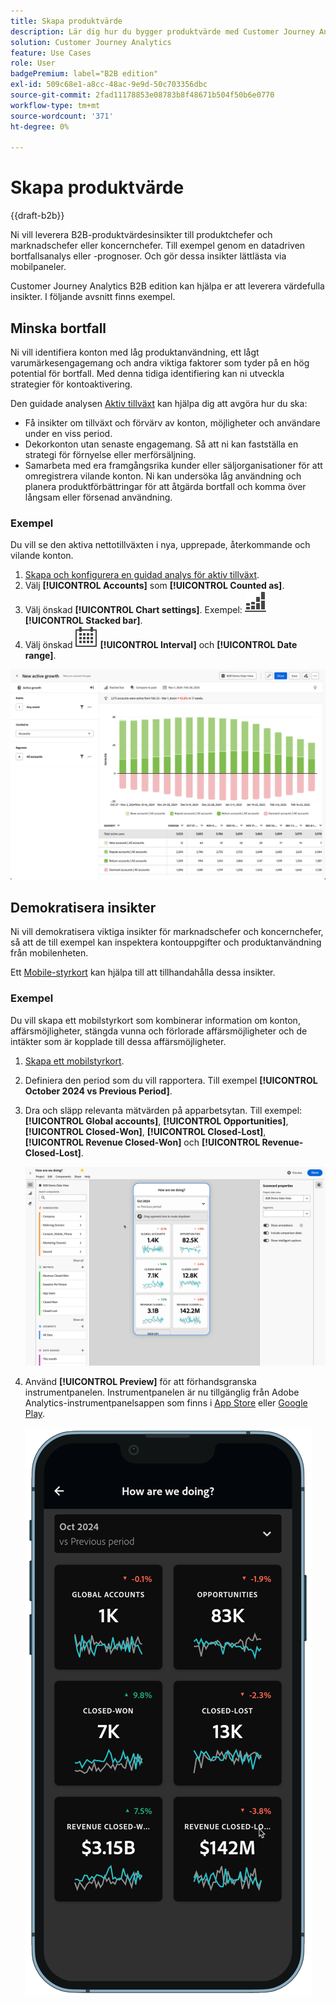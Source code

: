 ```yaml
---
title: Skapa produktvärde
description: Lär dig hur du bygger produktvärde med Customer Journey Analytics B2B edition.
solution: Customer Journey Analytics
feature: Use Cases
role: User
badgePremium: label="B2B edition"
exl-id: 509c68e1-a8cc-48ac-9e9d-50c703356dbc
source-git-commit: 2fad11178853e08783b8f48671b504f50b6e0770
workflow-type: tm+mt
source-wordcount: '371'
ht-degree: 0%

---
```


# Skapa produktvärde

{{draft-b2b}}

Ni vill leverera B2B-produktvärdesinsikter till produktchefer och marknadschefer eller koncernchefer. Till exempel genom en datadriven bortfallsanalys eller -prognoser. Och gör dessa insikter lättlästa via mobilpaneler.

Customer Journey Analytics B2B edition kan hjälpa er att leverera värdefulla insikter. I följande avsnitt finns exempel.


## Minska bortfall

Ni vill identifiera konton med låg produktanvändning, ett lågt varumärkesengagemang och andra viktiga faktorer som tyder på en hög potential för bortfall. Med denna tidiga identifiering kan ni utveckla strategier för kontoaktivering.

Den guidade analysen [Aktiv tillväxt](/help/guided-analysis/types/active-growth.md) kan hjälpa dig att avgöra hur du ska:

* Få insikter om tillväxt och förvärv av konton, möjligheter och användare under en viss period.
* Dekorkonton utan senaste engagemang. Så att ni kan fastställa en strategi för förnyelse eller merförsäljning.
* Samarbeta med era framgångsrika kunder eller säljorganisationer för att omregistrera vilande konton. Ni kan undersöka låg användning och planera produktförbättringar för att åtgärda bortfall och komma över långsam eller försenad användning.

### Exempel

Du vill se den aktiva nettotillväxten i nya, upprepade, återkommande och vilande konton.

1. [Skapa och konfigurera en guidad analys för aktiv tillväxt](/help/guided-analysis/types/active-growth.md).
1. Välj **[!UICONTROL Accounts]** som **[!UICONTROL Counted as]**.
1. Välj önskad **[!UICONTROL Chart settings]**. Exempel: ![GraphBarVerticalStached](/help/assets/icons/GraphBarVerticalStacked.svg) **[!UICONTROL Stacked bar]**.
1. Välj önskad ![kalender](/help/assets/icons/Calendar.svg) **[!UICONTROL Interval]** och **[!UICONTROL Date range]**.

![Användningsexempel B2B - bygg produktvärde - minska bortfall - aktiv tillväxt](assets/b2b-uc-build-product-value-active-growth.png)


## Demokratisera insikter

Ni vill demokratisera viktiga insikter för marknadschefer och koncernchefer, så att de till exempel kan inspektera kontouppgifter och produktanvändning från mobilenheten.

Ett [Mobile-styrkort](/help/mobile-app/home.md) kan hjälpa till att tillhandahålla dessa insikter.

### Exempel

Du vill skapa ett mobilstyrkort som kombinerar information om konton, affärsmöjligheter, stängda vunna och förlorade affärsmöjligheter och de intäkter som är kopplade till dessa affärsmöjligheter.

1. [Skapa ett mobilstyrkort](/help/mobile-app/create-scorecard.md).
1. Definiera den period som du vill rapportera. Till exempel **[!UICONTROL October 2024 vs Previous Period]**.
1. Dra och släpp relevanta mätvärden på apparbetsytan. Till exempel: **[!UICONTROL Global accounts]**, **[!UICONTROL Opportunities]**, **[!UICONTROL Closed-Won]**, **[!UICONTROL Closed-Lost]**, **[!UICONTROL Revenue Closed-Won]** och **[!UICONTROL Revenue-Closed-Lost]**.

   ![Användningsexempel B2B - Skapa produktvärde - Demokratisera insikter - mobilstyrkort](assets/b2b-uc-build-product-value-mobile-scorecard.png)

1. Använd **[!UICONTROL Preview]** för att förhandsgranska instrumentpanelen. Instrumentpanelen är nu tillgänglig från Adobe Analytics-instrumentpanelsappen som finns i [App Store](https://apps.apple.com/us/app/adobe-analytics-dashboards/id1509062264) eller [Google Play](https://play.google.com/store/apps/details?id=com.adobe.analyticsdashboards).

   ![Användningsexempel B2B - Skapa produktvärde - Demokratisera insikter - förhandsvisning av mobilstyrkort](assets/b2b-uc-build-product-value-mobile-scorecard-preview.png)

